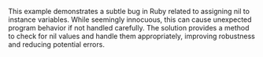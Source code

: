 This example demonstrates a subtle bug in Ruby related to assigning nil to instance variables.  While seemingly innocuous, this can cause unexpected program behavior if not handled carefully. The solution provides a method to check for nil values and handle them appropriately, improving robustness and reducing potential errors.